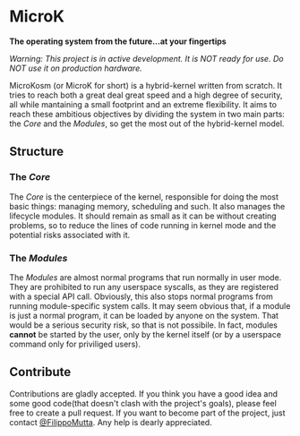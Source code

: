 # MicroK
**The operating system from the future...at your fingertips**

*_Warning: This project is in active development._*
*_It is NOT ready for use._*
*_Do NOT use it on production hardware._*

MicroKosm (or MicroK for short) is a hybrid-kernel written from scratch. It tries to reach both a great deal great speed and a high degree of security, all while mantaining a small footprint and an extreme flexibility.
It aims to reach these ambitious objectives by dividing the system in two main parts: the *Core* and the *Modules*, so get the most out of the hybrid-kernel model.

## Structure
### The *Core*
The *Core* is the centerpiece of the kernel, responsible for doing the most basic things: managing memory, scheduling and such. It also manages the lifecycle modules.
It should remain as small as it can be without creating problems, so to reduce the lines of code running in kernel mode and the potential risks associated with it.

### The *Modules*
The *Modules* are almost normal programs that run normally in user mode. They are prohibited to run any userspace syscalls, as they are registered with a special API call. Obviously, this also stops normal programs from running module-specific system calls.
It may seem obvious that, if a module is just a normal program, it can be loaded by anyone on the system. That would be a serious security risk, so that is not possibile. In fact, modules __cannot__ be started by the user, only by the kernel itself (or by a userspace command only for priviliged users).

## Contribute
Contributions are gladly accepted. If you think you have a good idea and some good code(that doesn't clash with the project's goals), please feel free to create a pull request.
If you want to become part of the project, just contact [@FilippoMutta](https://github.com/FilippoMutta). Any help is dearly appreciated.

